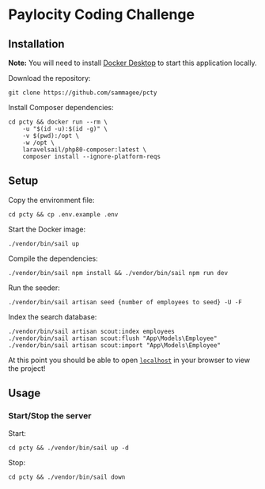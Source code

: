 # Paylocity Coding Challenge

## Installation

**Note:** You will need to install [Docker Desktop](https://www.docker.com/products/docker-desktop) to start this application locally.

Download the repository:
```
git clone https://github.com/sammagee/pcty
```

Install Composer dependencies:
```
cd pcty && docker run --rm \
    -u "$(id -u):$(id -g)" \
    -v $(pwd):/opt \
    -w /opt \
    laravelsail/php80-composer:latest \
    composer install --ignore-platform-reqs
```

## Setup

Copy the environment file:
```
cd pcty && cp .env.example .env
```

Start the Docker image:
```
./vendor/bin/sail up
```

Compile the dependencies:
```
./vendor/bin/sail npm install && ./vendor/bin/sail npm run dev
```

Run the seeder:
```
./vendor/bin/sail artisan seed {number of employees to seed} -U -F
```

Index the search database:
```
./vendor/bin/sail artisan scout:index employees
./vendor/bin/sail artisan scout:flush "App\Models\Employee"
./vendor/bin/sail artisan scout:import "App\Models\Employee"
```

At this point you should be able to open [`localhost`](http://localhost) in your browser to view the project!

## Usage

### Start/Stop the server
Start:
```
cd pcty && ./vendor/bin/sail up -d
```

Stop:
```
cd pcty && ./vendor/bin/sail down
```
